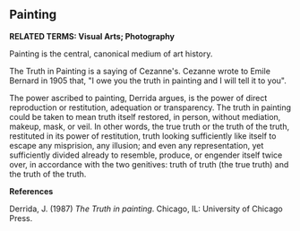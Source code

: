 ## Painting

**RELATED TERMS: Visual Arts; Photography**

Painting is the central, canonical medium of art history.

The Truth in Painting is a saying of Cezanne's. Cezanne wrote to Emile Bernard in 1905 that, "I owe you the truth in painting and I will tell it to you". 

The power ascribed to painting, Derrida argues, is the power of direct reproduction or restitution, adequation or transparency. The truth in painting could be taken to mean truth itself restored, in person, without mediation, makeup, mask, or veil. In other words, the true truth or the truth of the truth, restituted in its power of restitution, truth looking sufficiently like itself to escape any misprision, any illusion; and even any representation, yet sufficiently divided already to resemble, produce, or engender itself twice over, in accordance with the two genitives: truth of truth (the true truth) and the truth of the truth.

**References**

Derrida, J. (1987) _The Truth in painting_. Chicago, IL: University of Chicago Press.
